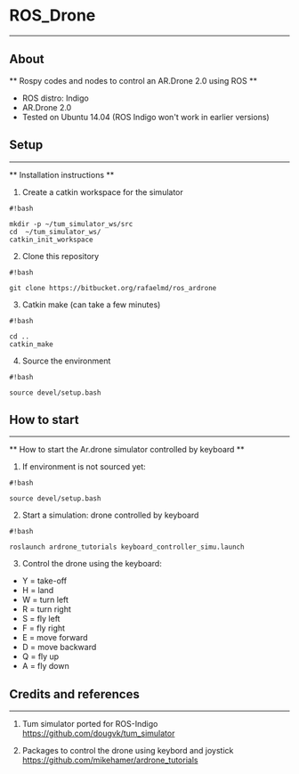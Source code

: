 # ROS_Drone

--------------------------------
## About

** Rospy codes and nodes to control an AR.Drone 2.0 using ROS **

* ROS distro: Indigo
* AR.Drone 2.0
* Tested on Ubuntu 14.04 (ROS Indigo won't work in earlier versions) 

## Setup
--------------------------------

** Installation instructions ** 

1. Create a catkin workspace for the simulator


    
```
#!bash

mkdir -p ~/tum_simulator_ws/src
cd  ~/tum_simulator_ws/
catkin_init_workspace
```

2. Clone this repository

```
#!bash

git clone https://bitbucket.org/rafaelmd/ros_ardrone
```

3. Catkin make (can take a few minutes)

```
#!bash

cd ..
catkin_make
```

4. Source the environment

```
#!bash

source devel/setup.bash
```


## How to start
--------------------------------

** How to start the Ar.drone simulator controlled by keyboard ** 

1. If environment is not sourced yet:

```
#!bash

source devel/setup.bash
```

2. Start a simulation: drone controlled by keyboard
```
#!bash

roslaunch ardrone_tutorials keyboard_controller_simu.launch
```

3. Control the drone using the keyboard:

* Y = take-off
* H = land
* W = turn left
* R = turn right
* S = fly left
* F = fly right
* E = move forward
* D = move backward
* Q = fly up
* A = fly down


## Credits and references
--------------------------------

1. Tum simulator ported for ROS-Indigo
https://github.com/dougvk/tum_simulator

2. Packages to control the drone using keybord and joystick
https://github.com/mikehamer/ardrone_tutorials
